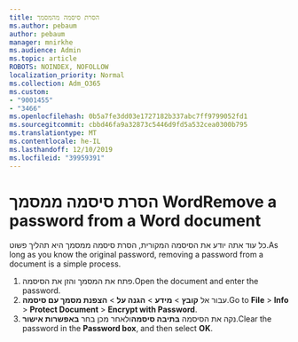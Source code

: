 ```yaml
---
title: הסרת סיסמה מהמסמך
ms.author: pebaum
author: pebaum
manager: mnirkhe
ms.audience: Admin
ms.topic: article
ROBOTS: NOINDEX, NOFOLLOW
localization_priority: Normal
ms.collection: Adm_O365
ms.custom:
- "9001455"
- "3466"
ms.openlocfilehash: 0b5a7fe3dd03e1727182b337abc7ff9799052fd1
ms.sourcegitcommit: cbbd46fa9a32873c5446d9fd5a532cea0300b795
ms.translationtype: MT
ms.contentlocale: he-IL
ms.lasthandoff: 12/10/2019
ms.locfileid: "39959391"
---
```

# <a name="remove-a-password-from-a-word-document"></a><span data-ttu-id="15afa-102">הסרת סיסמה ממסמך Word</span><span class="sxs-lookup"><span data-stu-id="15afa-102">Remove a password from a Word document</span></span>

<span data-ttu-id="15afa-103">כל עוד אתה יודע את הסיסמה המקורית, הסרת סיסמה ממסמך היא תהליך פשוט.</span><span class="sxs-lookup"><span data-stu-id="15afa-103">As long as you know the original password, removing a password from a document is a simple process.</span></span>

1. <span data-ttu-id="15afa-104">פתח את המסמך והזן את הסיסמה.</span><span class="sxs-lookup"><span data-stu-id="15afa-104">Open the document and enter the password.</span></span>
2. <span data-ttu-id="15afa-105">עבור אל **קובץ** > **מידע** > **הגנה על** > **הצפנת מסמך עם סיסמה**.</span><span class="sxs-lookup"><span data-stu-id="15afa-105">Go to **File** > **Info** > **Protect Document** > **Encrypt with Password**.</span></span>
3. <span data-ttu-id="15afa-106">נקה את הסיסמה **בתיבה סיסמה**ולאחר מכן בחר **באפשרות אישור**.</span><span class="sxs-lookup"><span data-stu-id="15afa-106">Clear the password in the **Password box**, and then select **OK**.</span></span>